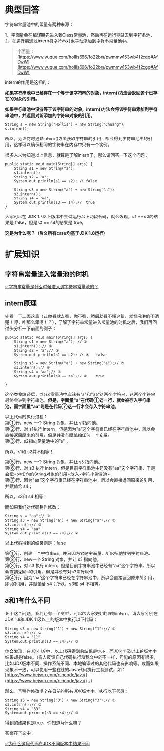 # 典型回答

字符串常量池中的常量有两种来源：

1、字面量会在编译期先进入到Class常量池，然后再在运行期进去到字符串池，<br />2、在运行期通过intern将字符串对象手动添加到字符串常量池中。

> 字面量：[https://www.yuque.com/hollis666/fo22bm/pwmmw153wb4f2cgq#AfDwW](https://www.yuque.com/hollis666/fo22bm/pwmmw153wb4f2cgq#AfDwW)


intern的作用是这样的：

**如果字符串池中已经存在一个等于该字符串的对象，intern()方法会返回这个已存在的对象的引用。**

**如果字符串池中没有等于该字符串的对象，intern()方法会将该字符串添加到字符串池中，并返回对新添加的字符串对象的引用。**

```
String s = new String("Hollis") + new String("Chuang");
s.intern();
```


所以，无论何时通过intern()方法获取字符串的引用，都会得到字符串池中的引用，这样可以确保相同的字符串在内存中只有一个实例。

很多人以为知道以上信息，就算是了解intern了，那么请回答一下这个问题：

```
public static void main(String[] args) {
    String s1 = new String("a"); 
    s1.intern(); 
    String s2 = "a";
    System.out.println(s1 == s2); // false
    
    String s3 = new String("a") + new String("a");
    s3.intern();
    String s4 = "aa";
    System.out.println(s3 == s4);//  true
}
```

大家可以在 JDK 1.7以上版本中尝试运行以上两段代码，就会发现，s1 == s2的结果是 false，但是s3 == s4的结果是 true。

**这是为什么呢？（后文所有case均基于JDK 1.8运行）**
# 扩展知识

## 字符串常量进入常量池的时机

[✅字符串常量是什么时候进入到字符串常量池的？](https://www.yuque.com/hollis666/fo22bm/os0m38kyugpxvgsq?view=doc_embed)

## intern原理

先看一下上面这篇（让你看就去看，你不看，然后就看不懂这篇，就怪我讲的不清楚！哼，咋那么犟呢！？），了解了字符串常量进入常量池的时机之后，我们再回过头分析一下前面的例子：

```
public static void main(String[] args) {
    String s1 = new String("a"); // ①
    s1.intern(); // ②
    String s2 = "a";// ③
    System.out.println(s1 == s2); // ④   false
    
    String s3 = new String("a") + new String("a");// ⑤
    s3.intern();// ⑥
    String s4 = "aa";// ⑦
    System.out.println(s3 == s4);// ⑧    true

}
```


这个类被编译后，Class常量池中应该有"a"和"aa"这两个字符串，这两个字符串最终会进到字符串池。**但是，字面量"a"在代码①这一行，就会被存入字符串池，而字面量"aa"则是在代码⑦这一行才会存入字符串池。**

以上代码的执行过程：<br />第①行，new 一个 String 对象，并让 s1指向他。<br />第②行，对 s1执行 intern，但是因为"a"这个字符串已经在字符串池中，所以会直接返回原来的引用，但是并没有赋值给任何一个变量。<br />第③行，s2指向常量池中的"a"；

所以，s1和 s2并不相等！

第⑤行，new 一个 String 对象，并让 s3 指向他。<br />第⑥行，对 s3 执行 intern，但是目前字符串池中还没有"aa"这个字符串，于是会把<s3指向的String对象的引用>放入<字符串常量池><br />第⑦行，因为"aa"这个字符串已经在字符串池中，所以会直接返回原来的引用，并赋值给 s4；

所以，s3和 s4 相等！

而如果我们对代码稍作修改：

```
String s = "aa";// ①
String s3 = new String("a") + new String("a");// ②
s3.intern();// ③
String s4 = "aa";
System.out.println(s3 == s4);// ④
```

以上代码得到的结果则是：false

第①行，创建一个字符串aa，并且因为它是字面量，所以把他放到字符串池。<br />第②行，new一个 String 对象，并让 s3 指向他。<br />第③行，对 s3 执行 intern，但是目前字符串池中已经有"aa"这个字符串，所以会直接返回s的引用，但是并没有对s3进行赋值<br />第④行，因为"aa"这个字符串已经在字符串池中，所以会直接返回原来的引用，即s的引用，并赋值给 s4；所以，s3和 s4 不相等。

## a和1有什么不同

关于这个问题，我们还有一个变型，可以帮大家更好的理解intern，请大家分别在JDK 1.8和JDK 11及以上的版本中执行以下代码：

```
String s3 = new String("1") + new String("1");// ①
s3.intern();// ②
String s4 = "11";
System.out.println(s3 == s4);// ③
```

你会发现，在JDK 1.8中，以上代码得到的结果是true，而JDK 11及以上的版本中结果却是false。（有人反馈自己代码执行和我文中的不一样，可能的原因有很多，比如JDK版本不同、操作系统不同、本地编译过的其他代码也有影响等。故而如果现象不一致，可以使用一些在线的Java代码执行工具测试，如：[https://www.bejson.com/runcode/java/](https://www.bejson.com/runcode/java/) 。）

那么，再稍作修改呢？在目前的所有JDK版本中，执行以下代码：

```
String s3 = new String("3") + new String("3");// ①
s3.intern();// ②
String s4 = "33";
System.out.println(s3 == s4);// ③
```

得到的结果也是true，你知道为什么嘛？

答案在下文中：

[✅为什么这段代码在JDK不同版本中结果不同](https://www.yuque.com/hollis666/fo22bm/iky8sebui0cv6sli?view=doc_embed)
